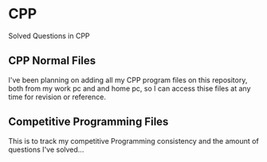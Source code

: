 # CPP
Solved Questions in CPP

## CPP Normal Files
  I've been planning on adding all my CPP program files on this repository, both from my work pc and and home pc, so I can access thise files at any time for revision or reference.
  
  
## Competitive Programming Files
  This is to track my competitive Programming consistency and the amount of questions I've solved...
